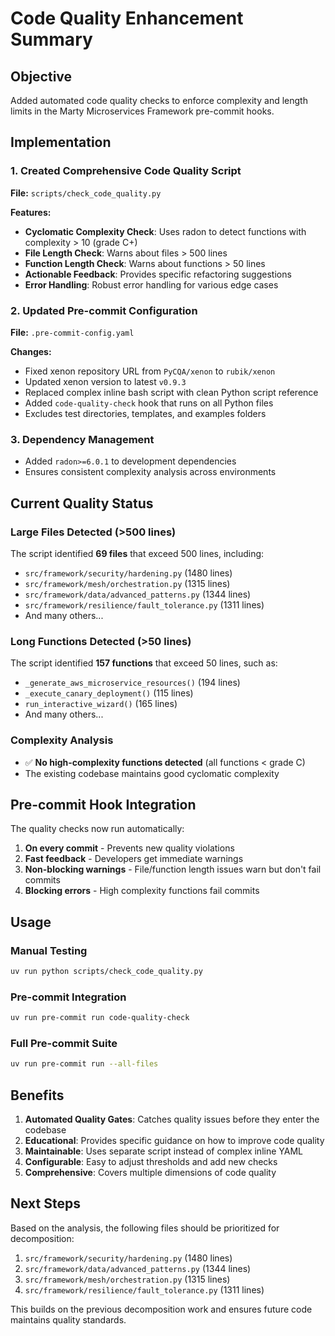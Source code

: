 # Code Quality Enhancement Summary

## Objective
Added automated code quality checks to enforce complexity and length limits in the Marty Microservices Framework pre-commit hooks.

## Implementation

### 1. Created Comprehensive Code Quality Script
**File:** `scripts/check_code_quality.py`

**Features:**
- **Cyclomatic Complexity Check**: Uses radon to detect functions with complexity > 10 (grade C+)
- **File Length Check**: Warns about files > 500 lines
- **Function Length Check**: Warns about functions > 50 lines
- **Actionable Feedback**: Provides specific refactoring suggestions
- **Error Handling**: Robust error handling for various edge cases

### 2. Updated Pre-commit Configuration
**File:** `.pre-commit-config.yaml`

**Changes:**
- Fixed xenon repository URL from `PyCQA/xenon` to `rubik/xenon`
- Updated xenon version to latest `v0.9.3`
- Replaced complex inline bash script with clean Python script reference
- Added `code-quality-check` hook that runs on all Python files
- Excludes test directories, templates, and examples folders

### 3. Dependency Management
- Added `radon>=6.0.1` to development dependencies
- Ensures consistent complexity analysis across environments

## Current Quality Status

### Large Files Detected (>500 lines)
The script identified **69 files** that exceed 500 lines, including:
- `src/framework/security/hardening.py` (1480 lines)
- `src/framework/mesh/orchestration.py` (1315 lines)
- `src/framework/data/advanced_patterns.py` (1344 lines)
- `src/framework/resilience/fault_tolerance.py` (1311 lines)
- And many others...

### Long Functions Detected (>50 lines)
The script identified **157 functions** that exceed 50 lines, such as:
- `_generate_aws_microservice_resources()` (194 lines)
- `_execute_canary_deployment()` (115 lines)
- `run_interactive_wizard()` (165 lines)
- And many others...

### Complexity Analysis
- ✅ **No high-complexity functions detected** (all functions < grade C)
- The existing codebase maintains good cyclomatic complexity

## Pre-commit Hook Integration

The quality checks now run automatically:
1. **On every commit** - Prevents new quality violations
2. **Fast feedback** - Developers get immediate warnings
3. **Non-blocking warnings** - File/function length issues warn but don't fail commits
4. **Blocking errors** - High complexity functions fail commits

## Usage

### Manual Testing
```bash
uv run python scripts/check_code_quality.py
```

### Pre-commit Integration
```bash
uv run pre-commit run code-quality-check
```

### Full Pre-commit Suite
```bash
uv run pre-commit run --all-files
```

## Benefits

1. **Automated Quality Gates**: Catches quality issues before they enter the codebase
2. **Educational**: Provides specific guidance on how to improve code quality
3. **Maintainable**: Uses separate script instead of complex inline YAML
4. **Configurable**: Easy to adjust thresholds and add new checks
5. **Comprehensive**: Covers multiple dimensions of code quality

## Next Steps

Based on the analysis, the following files should be prioritized for decomposition:
1. `src/framework/security/hardening.py` (1480 lines)
2. `src/framework/data/advanced_patterns.py` (1344 lines)
3. `src/framework/mesh/orchestration.py` (1315 lines)
4. `src/framework/resilience/fault_tolerance.py` (1311 lines)

This builds on the previous decomposition work and ensures future code maintains quality standards.
